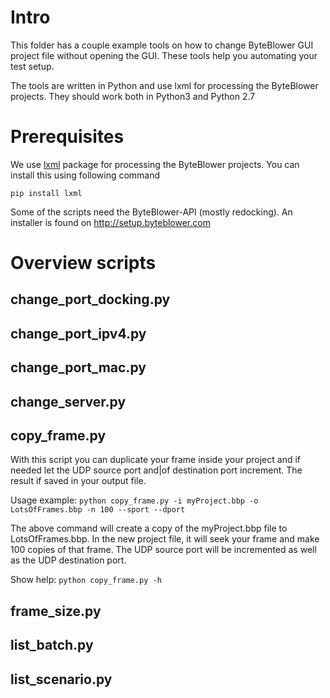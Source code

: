 # Intro
This folder has a couple example tools on how to change ByteBlower GUI project
file without opening the GUI. These tools help you automating your test setup.

The tools are written in Python and use lxml for processing the ByteBlower projects.
They should work both in Python3 and Python 2.7

# Prerequisites

We use [lxml](https://lxml.de/) package for processing the ByteBlower projects. You can install this using following command

`pip install lxml`

Some of the scripts need the ByteBlower-API (mostly redocking). An installer is found on http://setup.byteblower.com


# Overview scripts

## change_port_docking.py

## change_port_ipv4.py

## change_port_mac.py

## change_server.py

## copy_frame.py
With this script you can duplicate your frame inside your project and if needed let the UDP source port and|of destination port increment. The result if saved in your output file.


Usage example: `python copy_frame.py -i myProject.bbp -o LotsOfFrames.bbp -n 100 --sport --dport`

The above command will create a copy of the myProject.bbp file to LotsOfFrames.bbp. In the new project file, it will seek your frame and make 100 copies of that frame. The UDP source port will be incremented as well as the UDP destination port.

Show help: `python copy_frame.py -h`

## frame_size.py

## list_batch.py

## list_scenario.py



